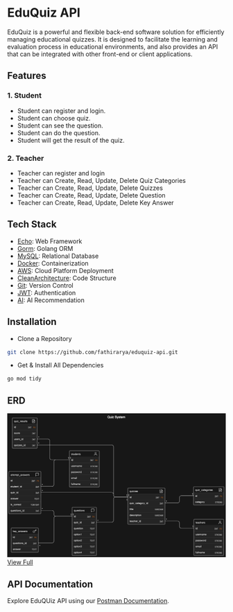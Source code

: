 # EduQuiz API

EduQuiz is a powerful and flexible back-end software solution for efficiently managing educational quizzes. It is designed to facilitate the learning and evaluation process in educational environments, and also provides an API that can be integrated with other front-end or client applications.

## Features

### 1. Student

-   Student can register and login.
-   Student can choose quiz.
-   Student can see the question.
-   Student can do the question.
-   Student will get the result of the quiz.

### 2. Teacher

-   Teacher can register and login
-   Teacher can Create, Read, Update, Delete Quiz Categories
-   Teacher can Create, Read, Update, Delete Quizzes
-   Teacher can Create, Read, Update, Delete Question
-   Teacher can Create, Read, Update, Delete Key Answer

## Tech Stack

-   [Echo](https://echo.labstack.com/): Web Framework
-   [Gorm](https://gorm.io/): Golang ORM
-   [MySQL](https://www.mysql.com/): Relational Database
-   [Docker](https://www.docker.com/): Containerization
-   [AWS](https://aws.amazon.com/): Cloud Platform Deployment
-   [CleanArchitecture](https://github.com/Aszaychik/go-simple-clean-rest-api.git): Code Structure
-   [Git](https://git-scm.com/): Version Control
-   [JWT](https://jwt.io/): Authentication
-   [AI](https://platform.openai.com/playground): AI Recommendation

## Installation

-   Clone a Repository

```bash
git clone https://github.com/fathirarya/eduquiz-api.git
```

-   Get & Install All Dependencies

```bash
go mod tidy
```

## ERD

![ERD](./docs/ERD-EduQuiz.png)
[View Full](https://app.eraser.io/workspace/T2GFx7zsVfxDPleyu3jJ?origin=share)

## API Documentation

Explore EduQUiz API using our [Postman Documentation](https://documenter.getpostman.com/view/30637751/2s9YXccQ4Y).
